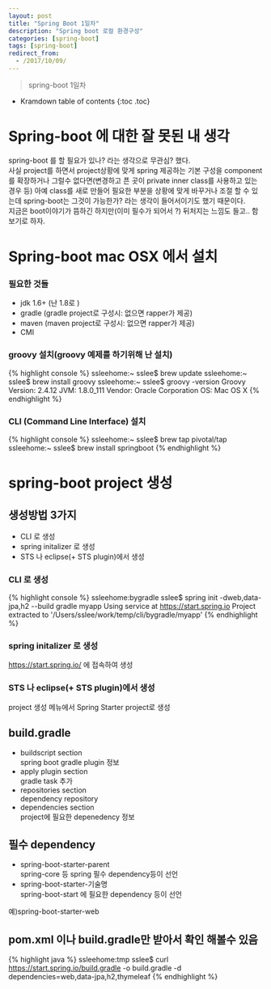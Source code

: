 ```yaml
---
layout: post
title: "Spring Boot 1일차"
description: "Spring boot 로컬 환경구성"
categories: [spring-boot]
tags: [spring-boot]
redirect_from:
  - /2017/10/09/
---
```


> spring-boot 1일차


* Kramdown table of contents
{:toc .toc}

# Spring-boot 에 대한 잘 못된 내 생각
spring-boot 를 할 필요가 있나? 라는 생각으로 무관심? 했다.  
사실 project를 하면서 project상황에 맞게 spring 제공하는 기본 구성을 component를 확장하거나 그럴수 없다면(변경하고 픈 곳이 private inner class를 사용하고 있는 경우 등) 아예 class를 새로 만들어 필요한 부분을 상황에 맞게 바꾸거나 조절 할 수 있는데 spring-boot는 그것이 가능한가? 라는 생각이 들어서이기도 했기 때문이다.  
지금은 boot이야기가 뜸하긴 하지만(이미 필수가 되어서 ?) 뒤처지는 느낌도 들고.. 함 보기로 하자.  

# Spring-boot mac OSX 에서 설치 
### 필요한 것들 
- jdk 1.6+ (난 1.8로 )
- gradle (gradle project로 구성시: 없으면 rapper가 제공)
- maven (maven project로 구성시: 없으면 rapper가 제공)
- CMI

### groovy 설치(groovy 예제를 하기위해 난 설치)
{% highlight console %}
ssleehome:~ sslee$ brew update
ssleehome:~ sslee$ brew install groovy
ssleehome:~ sslee$ groovy -version
Groovy Version: 2.4.12 JVM: 1.8.0_111 Vendor: Oracle Corporation OS: Mac OS X
{% endhighlight %}

### CLI (Command Line Interface) 설치
{% highlight console %}
ssleehome:~ sslee$ brew tap pivotal/tap
ssleehome:~ sslee$ brew install springboot
{% endhighlight %}

# spring-boot project 생성
## 생성방법 3가지
- CLI 로 생성
- spring initalizer 로 생성
- STS 나 eclipse(+ STS plugin)에서 생성

### CLI 로 생성
{% highlight console %}
ssleehome:bygradle sslee$ spring init -dweb,data-jpa,h2 --build gradle myapp
Using service at https://start.spring.io
Project extracted to '/Users/sslee/work/temp/cli/bygradle/myapp'
{% endhighlight %}

### spring initalizer 로 생성
https://start.spring.io/ 에 접속하여 생성

### STS 나 eclipse(+ STS plugin)에서 생성
project 생성 메뉴에서 Spring Starter project로 생성

## build.gradle
- buildscript section  
  spring boot gradle plugin 정보  
- apply plugin section  
  gradle task 추가  
- repositories section  
  dependency repository  
- dependencies section  
  project에 필요한 depenedency 정보 

## 필수 dependency
- spring-boot-starter-parent  
  spring-core 등 spring 필수 dependency등이 선언  
- spring-boot-starter-기술명  
  spring-boot-start 에 필요한 dependency 등이 선언  
  
예)spring-boot-starter-web

## pom.xml 이나 build.gradle만 받아서 확인 해볼수 있음
{% highlight java %}
ssleehome:tmp sslee$ curl https://start.spring.io/build.gradle -o build.gradle -d dependencies=web,data-jpa,h2,thymeleaf
{% endhighlight %}


[^1]: This is a footnote.

[kramdown]: https://kramdown.gettalong.org/
[Simple Texture]: https://github.com/yizeng/jekyll-theme-simple-texture
